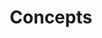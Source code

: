 ---
title: "Concepts"
description: "This section covers the concepts of the SKS Advanced Learning Path, including storage, routing, and debugging in Kubernetes."
banner: "98e16360-a366-4b78-8e0a-031da07fdacb/images/exoscale-icon.svg"
weight: 2
---